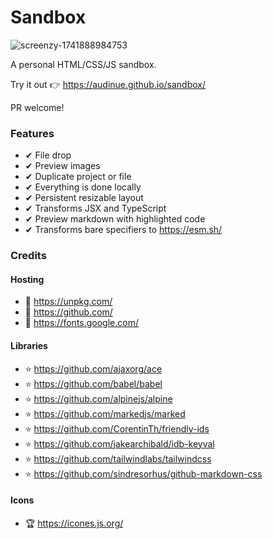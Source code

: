 # Sandbox

![screenzy-1741888984753](https://github.com/user-attachments/assets/ee52edee-09e0-43a0-a707-7f0afa4c3817)


A personal HTML/CSS/JS sandbox.

Try it out 👉 https://audinue.github.io/sandbox/

PR welcome!

### Features

- ✔ File drop
- ✔ Preview images
- ✔ Duplicate project or file
- ✔ Everything is done locally
- ✔ Persistent resizable layout
- ✔ Transforms JSX and TypeScript
- ✔ Preview markdown with highlighted code
- ✔ Transforms bare specifiers to https://esm.sh/

### Credits

#### Hosting

- 🥇 https://unpkg.com/
- 🥇 https://github.com/
- 🥇 https://fonts.google.com/

#### Libraries

- ⭐ https://github.com/ajaxorg/ace
- ⭐ https://github.com/babel/babel
- ⭐ https://github.com/alpinejs/alpine
- ⭐ https://github.com/markedjs/marked
- ⭐ https://github.com/CorentinTh/friendly-ids
- ⭐ https://github.com/jakearchibald/idb-keyval
- ⭐ https://github.com/tailwindlabs/tailwindcss
- ⭐ https://github.com/sindresorhus/github-markdown-css

#### Icons

- 🏆 https://icones.js.org/
